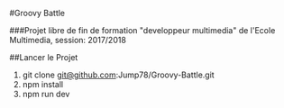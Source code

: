 #Groovy Battle

###Projet libre de fin de formation "developpeur multimedia" de l'Ecole Multimedia, session: 2017/2018

##Lancer le Projet

1) git clone git@github.com:Jump78/Groovy-Battle.git
2) npm install
3) npm run dev
